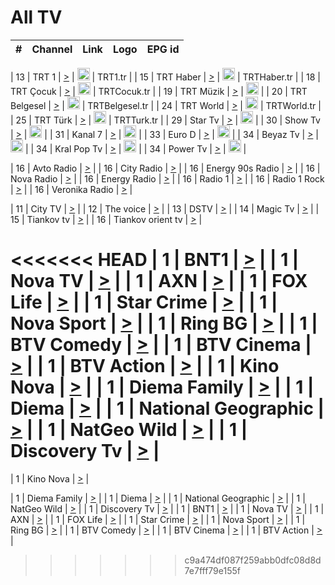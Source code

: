 <h1>All TV</h1>

| #   | Channel        | Link  | Logo | EPG id |
|:---:|:--------------:|:-----:|:----:|:------:|

| 13  | TRT 1            | [>](https://tv-trt1.medya.trt.com.tr/master.m3u8) | <img height="20" src="https://i.imgur.com/j786OLG.png"/> | TRT1.tr |
| 15  | TRT Haber        | [>](https://tv-trthaber.medya.trt.com.tr/master.m3u8) | <img height="20" src="https://i.imgur.com/OVfo8Ab.png"/> | TRTHaber.tr |
| 18  | TRT Çocuk        | [>](https://tv-trtcocuk.medya.trt.com.tr/master.m3u8) | <img height="20" src="https://i.imgur.com/QLFmD6d.png"/> | TRTCocuk.tr |
| 19  | TRT Müzik        | [>](https://tv-trtmuzik.medya.trt.com.tr/master.m3u8) | <img height="20" src="https://i.imgur.com/fIVFCEd.png"/> |
| 20  | TRT Belgesel     | [>](https://tv-trtbelgesel.medya.trt.com.tr/master.m3u8) | <img height="20" src="https://i.imgur.com/MGO87pe.png"/> | TRTBelgesel.tr |
| 24  | TRT World        | [>](https://tv-trtworld.medya.trt.com.tr/master.m3u8) | <img height="20" src="https://i.imgur.com/JEA2xpv.png"/> | TRTWorld.tr |
| 25  | TRT Türk         | [>](https://tv-trtturk.medya.trt.com.tr/master.m3u8) | <img height="20" src="https://i.imgur.com/OSTOQNw.png"/> | TRTTurk.tr |
| 29  | Star Tv   | [>](https://dogus-live.daioncdn.net/startv/startv_360p.m3u8) | <img height="20" src="https://i.imgur.com/IebUZx1.png"/> |
| 30  | Show Tv     | [>](https://ciner-live.daioncdn.net/showtv/showtv.m3u8) | <img height="20" src="https://i.imgur.com/IebUZx1.png"/> |
| 31  | Kanal 7     | [>](https://kanal7-live.daioncdn.net/kanal7/kanal7.m3u8) | <img height="20" src="https://i.imgur.com/IebUZx1.png"/> |
| 33  | Euro D    | [>](https://www.youtube.com/user/KanalD/live) | <img height="20" src="https://i.imgur.com/IebUZx1.png"/> |
| 34  | Beyaz Tv     | [>](https://beyaztv-live.daioncdn.net/beyaztv/beyaztv.m3u8) | <img height="20" src="https://i.imgur.com/IebUZx1.png"/> |
| 34  | Kral Pop Tv     | [>](https://www.youtube.com/watch?v=GuFTuKoXepw) | <img height="20" src="https://i.imgur.com/IebUZx1.png"/> |
| 34  | Power Tv     | [>](https://livetv.powerapp.com.tr/powerTV/powerhd.smil/chunklist.m3u8) | <img height="20" src="https://i.imgur.com/IebUZx1.png"/> |

| 16  | Avto Radio | [>](http://stream.metacast.eu/avtoradio.mp3.m3u) |
| 16  | City Radio | [>](http://stream.metacast.eu/city.aac.m3u) |
| 16  | Energy 90s Radio | [>](http://stream.metacast.eu/energy-90s.m3u) |
| 16  | Nova Radio | [>](http://stream.metacast.eu/nova.aac.m3u) |
| 16  | Energy Radio | [>](http://stream.metacast.eu/nrj.aac.m3u) |
| 16  | Radio 1 | [>](http://stream.metacast.eu/radio1.aac.m3u) |
| 16  | Radio 1 Rock | [>](http://stream.metacast.eu/radio1rock.aac.m3u) |
| 16  | Veronika Radio | [>](http://stream.metacast.eu/veronika.aac.m3u) |

| 11  | City TV | [>](https://tv.city.bg/play/tshls/citytv/index.m3u8) |
| 12  | The voice | [>](https://bss1.neterra.tv/thevoice/thevoice.m3u8) |
| 13  | DSTV | [>](http://46.249.95.140:8081/hls/data.m3u8) |
| 14  | Magic Tv | [>](https://bss1.neterra.tv/magictv/magictv.m3u8) |
| 15  | Tiankov tv | [>](https://streamer103.neterra.tv/tiankov-folk/live.m3u8) |
| 16  | Tiankov orient tv | [>](https://streamer103.neterra.tv/tiankov-orient/live.m3u8) |

<<<<<<< HEAD
| 1 | BNT1 | [>](https://ymkaya.xyz:25540/tv/bnt1/playlist.m3u8?wmsAuthSign=c2VydmVyX3RpbWU9NS8xOC8yMDI1IDY6NDM6MzkgUE0maGFzaF92YWx1ZT1GcWJuRldmWTEwNDI1czZ2Ulk0dG1BPT0mdmFsaWRtaW51dGVzPTYw) |
| 1 | Nova TV | [>](https://ymkaya.xyz:25540/tv/novatv/playlist.m3u8?wmsAuthSign=c2VydmVyX3RpbWU9NS8xOC8yMDI1IDY6NDM6NTAgUE0maGFzaF92YWx1ZT1WbzIzTzdsWGZUUXhrWkk3d3MwMWZ3PT0mdmFsaWRtaW51dGVzPTYw) |
| 1 | AXN | [>](https://ymkaya.xyz:25540/tv/axn/playlist.m3u8?wmsAuthSign=c2VydmVyX3RpbWU9NS8xOC8yMDI1IDY6NDQ6MDAgUE0maGFzaF92YWx1ZT16L1FTK1hUZ1o0b3p3OW50T05CS2Z3PT0mdmFsaWRtaW51dGVzPTYw) |
| 1 | FOX Life | [>](https://ymkaya.xyz:25540/tv/foxlife/playlist.m3u8?wmsAuthSign=c2VydmVyX3RpbWU9NS8xOC8yMDI1IDY6NDQ6MDkgUE0maGFzaF92YWx1ZT1Ua0pYd2hCdFZSNy9tTjlFZXBpK0VnPT0mdmFsaWRtaW51dGVzPTYw) |
| 1 | Star Crime | [>](https://ymkaya.xyz:25540/tv/foxcrime/playlist.m3u8?wmsAuthSign=c2VydmVyX3RpbWU9NS8xOC8yMDI1IDY6NDQ6MTkgUE0maGFzaF92YWx1ZT05R0h4WnRYdWVtNHF3eGhjQzZ1V05RPT0mdmFsaWRtaW51dGVzPTYw) |
| 1 | Nova Sport | [>](https://ymkaya.xyz:25540/tv/novasport/playlist.m3u8?wmsAuthSign=c2VydmVyX3RpbWU9NS8xOC8yMDI1IDY6NDQ6MjkgUE0maGFzaF92YWx1ZT1abVlaTCtPOHNpNmQ5UnJVY0N6RWRBPT0mdmFsaWRtaW51dGVzPTYw) |
| 1 | Ring BG | [>](https://ymkaya.xyz:25540/tv/ringbg/playlist.m3u8?wmsAuthSign=c2VydmVyX3RpbWU9NS8xOC8yMDI1IDY6NDQ6MzkgUE0maGFzaF92YWx1ZT1aaVNwMFp5VzRMcHlPWDFsTXd5MHZRPT0mdmFsaWRtaW51dGVzPTYw) |
| 1 | BTV Comedy | [>](https://ymkaya.xyz:25540/tv/btvcomedy/playlist.m3u8?wmsAuthSign=c2VydmVyX3RpbWU9NS8xOC8yMDI1IDY6NDQ6NDkgUE0maGFzaF92YWx1ZT1XVFlYUFhpeklBUHd1WWxQOTBHbGl3PT0mdmFsaWRtaW51dGVzPTYw) |
| 1 | BTV Cinema | [>](https://ymkaya.xyz:25540/tv/btvcinema/playlist.m3u8?wmsAuthSign=c2VydmVyX3RpbWU9NS8xOC8yMDI1IDY6NDQ6NTggUE0maGFzaF92YWx1ZT00SEFkdEdsSjRMYnNDZ1FXUkNwY213PT0mdmFsaWRtaW51dGVzPTYw) |
| 1 | BTV Action | [>](https://ymkaya.xyz:25540/tv/btvaction/playlist.m3u8?wmsAuthSign=c2VydmVyX3RpbWU9NS8xOC8yMDI1IDY6NDU6MDggUE0maGFzaF92YWx1ZT1yU21hZVZxWXYvOWwvcVR5NFMvRVd3PT0mdmFsaWRtaW51dGVzPTYw) |
| 1 | Kino Nova | [>](https://ymkaya.xyz:25540/tv/kinonova/playlist.m3u8?wmsAuthSign=c2VydmVyX3RpbWU9NS8xOC8yMDI1IDY6NDU6MTggUE0maGFzaF92YWx1ZT1BaHByd1haM1ZNdE1SV1UvcTY5WUZnPT0mdmFsaWRtaW51dGVzPTYw) |
| 1 | Diema Family | [>](https://ymkaya.xyz:25540/tv/diemafamily/playlist.m3u8?wmsAuthSign=c2VydmVyX3RpbWU9NS8xOC8yMDI1IDY6NDU6MjggUE0maGFzaF92YWx1ZT05R3hyTEVFYUkzZEVWdjZ1bytZSlhRPT0mdmFsaWRtaW51dGVzPTYw) |
| 1 | Diema | [>](https://ymkaya.xyz:25540/tv/diema/playlist.m3u8?wmsAuthSign=c2VydmVyX3RpbWU9NS8xOC8yMDI1IDY6NDU6MzcgUE0maGFzaF92YWx1ZT1sc0s0cFA2Z20rTWk0OU1zMU9Hcm93PT0mdmFsaWRtaW51dGVzPTYw) |
| 1 | National Geographic | [>](https://ymkaya.xyz:25540/tv/natgeo/playlist.m3u8?wmsAuthSign=c2VydmVyX3RpbWU9NS8xOC8yMDI1IDY6NDU6NDcgUE0maGFzaF92YWx1ZT1BeVJQb2d6Kzl6M3dvYXRaR0dZaFlRPT0mdmFsaWRtaW51dGVzPTYw) |
| 1 | NatGeo Wild | [>](https://ymkaya.xyz:25540/tv/natgeowild/playlist.m3u8?wmsAuthSign=c2VydmVyX3RpbWU9NS8xOC8yMDI1IDY6NDU6NTcgUE0maGFzaF92YWx1ZT1Vbk1aNEZQK3hRRXgyaVdWUlRPVE5BPT0mdmFsaWRtaW51dGVzPTYw) |
| 1 | Discovery Tv | [>](https://ymkaya.xyz:25540/tv/discovery/playlist.m3u8?wmsAuthSign=c2VydmVyX3RpbWU9NS8xOC8yMDI1IDY6NDY6MDcgUE0maGFzaF92YWx1ZT10OG1HMXVzbGNqdytSb2xvOCtpTTRBPT0mdmFsaWRtaW51dGVzPTYw) |
=======


| 1 | Kino Nova | [>](https://ymkaya.xyz:11336/tv/kinonova/playlist.m3u8?wmsAuthSign=c2VydmVyX3RpbWU9MS8yLzIwMjUgNDo0MDoyMCBBTSZoYXNoX3ZhbHVlPWlFS1FrWEtMMVRFM3l5YklUWUJQUHc9PSZ2YWxpZG1pbnV0ZXM9NjA=) |

| 1 | Diema Family | [>](https://ymkaya.xyz:11336/tv/diemafamily/playlist.m3u8?wmsAuthSign=c2VydmVyX3RpbWU9MS8yLzIwMjUgNDo0MDozMCBBTSZoYXNoX3ZhbHVlPUVUaTVKTldvZTF5WVVCM0YwL21kaXc9PSZ2YWxpZG1pbnV0ZXM9NjA=) |
| 1 | Diema | [>](https://ymkaya.xyz:11336/tv/diema/playlist.m3u8?wmsAuthSign=c2VydmVyX3RpbWU9MS8yLzIwMjUgNDo0MDo0MCBBTSZoYXNoX3ZhbHVlPVlYMWVJT2NuUjNpUTBsaytEUFFOS2c9PSZ2YWxpZG1pbnV0ZXM9NjA=) |
| 1 | National Geographic | [>](https://ymkaya.xyz:11336/tv/natgeo/playlist.m3u8?wmsAuthSign=c2VydmVyX3RpbWU9MS8yLzIwMjUgNDo0MTo0MSBBTSZoYXNoX3ZhbHVlPTJQTlVmcG5nYWx0M013eUhGRGxnd0E9PSZ2YWxpZG1pbnV0ZXM9NjA=) |
| 1 | NatGeo Wild | [>](https://ymkaya.xyz:11336/tv/natgeowild/playlist.m3u8?wmsAuthSign=c2VydmVyX3RpbWU9MS8yLzIwMjUgNDo0MTo1MSBBTSZoYXNoX3ZhbHVlPVl1OXZaTTliN0hGWEN3eDBYd1duNkE9PSZ2YWxpZG1pbnV0ZXM9NjA=) |
| 1 | Discovery Tv | [>](https://ymkaya.xyz:11336/tv/discovery/playlist.m3u8?wmsAuthSign=c2VydmVyX3RpbWU9MS8yLzIwMjUgNDo0MjowMSBBTSZoYXNoX3ZhbHVlPWtBQmdLNlY2RmQwWElzMVYzSDJyVkE9PSZ2YWxpZG1pbnV0ZXM9NjA=) |
| 1 | BNT1 | [>](https://ymkaya.xyz:11336/tv/bnt1/playlist.m3u8?wmsAuthSign=c2VydmVyX3RpbWU9MS8yLzIwMjUgNDozODozOCBBTSZoYXNoX3ZhbHVlPVVrMVlRQXpJWlhYeUh6ZFVpSC9NMUE9PSZ2YWxpZG1pbnV0ZXM9NjA=) |
| 1 | Nova TV | [>](https://ymkaya.xyz:11336/tv/novatv/playlist.m3u8?wmsAuthSign=c2VydmVyX3RpbWU9MS8yLzIwMjUgNDozODo0OCBBTSZoYXNoX3ZhbHVlPUVxQjh1a0ZzYkVGZU8zZDFGTzdreVE9PSZ2YWxpZG1pbnV0ZXM9NjA=) |
| 1 | AXN | [>](https://ymkaya.xyz:11336/tv/axn/playlist.m3u8?wmsAuthSign=c2VydmVyX3RpbWU9MS8yLzIwMjUgNDozODo1OCBBTSZoYXNoX3ZhbHVlPUpkWStGY1hkNXhaOVpPZ0thQ0FZL3c9PSZ2YWxpZG1pbnV0ZXM9NjA=) |
| 1 | FOX Life | [>](https://ymkaya.xyz:11336/tv/foxlife/playlist.m3u8?wmsAuthSign=c2VydmVyX3RpbWU9MS8yLzIwMjUgNDozOToxMCBBTSZoYXNoX3ZhbHVlPWt1ZDc1T3AzYlZDTjJnSy9TU0xJZlE9PSZ2YWxpZG1pbnV0ZXM9NjA=) |
| 1 | Star Crime | [>](https://ymkaya.xyz:11336/tv/foxcrime/playlist.m3u8?wmsAuthSign=c2VydmVyX3RpbWU9MS8yLzIwMjUgNDozOToyMCBBTSZoYXNoX3ZhbHVlPXIwVU45Nm9FR1l2enNkTG9TanBxbmc9PSZ2YWxpZG1pbnV0ZXM9NjA=) |
| 1 | Nova Sport | [>](https://ymkaya.xyz:11336/tv/novasport/playlist.m3u8?wmsAuthSign=c2VydmVyX3RpbWU9MS8yLzIwMjUgNDozOTozMCBBTSZoYXNoX3ZhbHVlPXlSZ0UxazVaM0xhSmc0NmR4T0c1T2c9PSZ2YWxpZG1pbnV0ZXM9NjA=) |
| 1 | Ring BG | [>](https://ymkaya.xyz:11336/tv/ringbg/playlist.m3u8?wmsAuthSign=c2VydmVyX3RpbWU9MS8yLzIwMjUgNDozOTo0MCBBTSZoYXNoX3ZhbHVlPTR4aUlFNHVUYWN4enY1WkVuOFZma2c9PSZ2YWxpZG1pbnV0ZXM9NjA=) |
| 1 | BTV Comedy | [>](https://ymkaya.xyz:11336/tv/btvcomedy/playlist.m3u8?wmsAuthSign=c2VydmVyX3RpbWU9MS8yLzIwMjUgNDozOTo1MCBBTSZoYXNoX3ZhbHVlPUtrMTJ2RHNTTUU1RFp1ZkVOdXFSK3c9PSZ2YWxpZG1pbnV0ZXM9NjA=) |
| 1 | BTV Cinema | [>](https://ymkaya.xyz:11336/tv/btvcinema/playlist.m3u8?wmsAuthSign=c2VydmVyX3RpbWU9MS8yLzIwMjUgNDozOTo1OSBBTSZoYXNoX3ZhbHVlPTZWcU9FZW56cG1NM1lrYy8xNE5NeHc9PSZ2YWxpZG1pbnV0ZXM9NjA=) |
| 1 | BTV Action | [>](https://ymkaya.xyz:11336/tv/btvaction/playlist.m3u8?wmsAuthSign=c2VydmVyX3RpbWU9MS8yLzIwMjUgNDo0MDoxMCBBTSZoYXNoX3ZhbHVlPUlDd0ErRkZVWThyMVZwR3c2REdGZ3c9PSZ2YWxpZG1pbnV0ZXM9NjA=) |
>>>>>>> c9a474df087f259abb0dfc08d8d7e7fff79e155f
